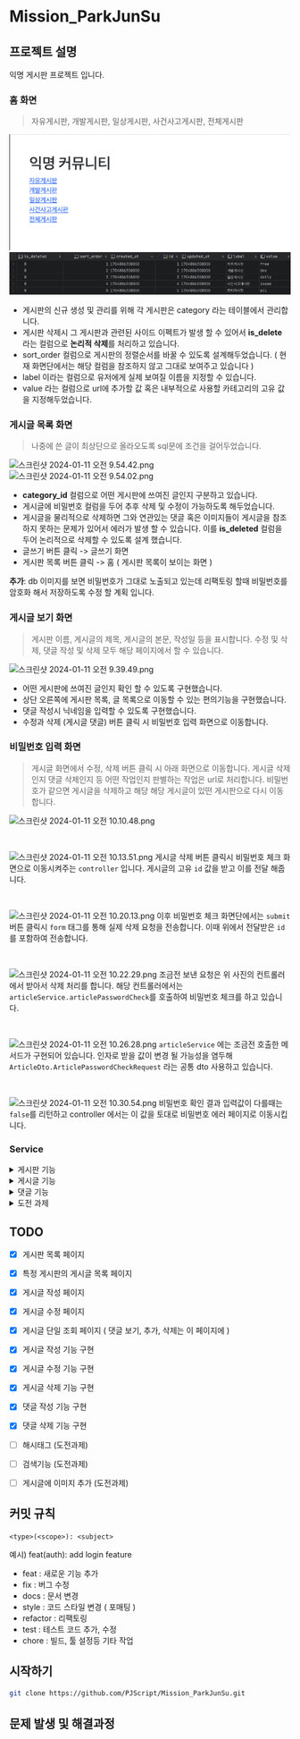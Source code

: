 # Mission_ParkJunSu


## 프로젝트 설명
익명 게시판 프로젝트 입니다. 

### 홈 화면
> 자유게시판, 개발게시판, 일상게시판, 사건사고게시판, 전체게시판
> 
![스크린샷 2024-01-11 오전 10.40.13.png](readMeImages%2F%EC%8A%A4%ED%81%AC%EB%A6%B0%EC%83%B7%202024-01-11%20%EC%98%A4%EC%A0%84%2010.40.13.png)
![스크린샷 2024-01-11 오전 10.42.18.png](readMeImages%2F%EC%8A%A4%ED%81%AC%EB%A6%B0%EC%83%B7%202024-01-11%20%EC%98%A4%EC%A0%84%2010.42.18.png)

- 게시판의 신규 생성 및 관리를 위해 각 게시판은 category 라는 테이블에서 관리합니다.
- 게시판 삭제시 그 게시판과 관련된 사이드 이펙트가 발생 할 수 있어서 **is_delete** 라는 컬럼으로 **논리적 삭제**를 처리하고 있습니다.
- sort_order 컬럼으로 게시판의 정렬순서를 바꿀 수 있도록 설계해두었습니다. ( 현재 화면단에서는 해당 컬럼을 참조하지 않고 그대로 보여주고 있습니다 )
- label 이라는 컬럼으로 유저에게 실제 보여질 이름을 지정할 수 있습니다. 
- value 라는 컬럼으로 url에 추가할 값 혹은 내부적으로 사용할 카테고리의 고유 값을 지정해두었습니다.

### 게시글 목록 화면
> 나중에 쓴 글이 최상단으로 올라오도록 sql문에 조건을 걸어두었습니다.
 

![스크린샷 2024-01-11 오전 9.54.42.png](..%2F..%2F..%2F..%2Fvar%2Ffolders%2F5q%2Flmlg7hgs0w32qnzv3kjt2n5h0000gn%2FT%2FTemporaryItems%2FNSIRD_screencaptureui_NZFnFz%2F%EC%8A%A4%ED%81%AC%EB%A6%B0%EC%83%B7%202024-01-11%20%EC%98%A4%EC%A0%84%209.54.42.png)
![스크린샷 2024-01-11 오전 9.54.02.png](..%2F..%2F..%2F..%2Fvar%2Ffolders%2F5q%2Flmlg7hgs0w32qnzv3kjt2n5h0000gn%2FT%2FTemporaryItems%2FNSIRD_screencaptureui_uHk9om%2F%EC%8A%A4%ED%81%AC%EB%A6%B0%EC%83%B7%202024-01-11%20%EC%98%A4%EC%A0%84%209.54.02.png)
- **category_id** 컬럼으로 어떤 게시판에 쓰여진 글인지 구분하고 있습니다.
- 게시글에 비밀번호 컬럼을 두어 추후 삭제 및 수정이 가능하도록 해두었습니다.
- 게시글을 물리적으로 삭제하면 그와 연관있는 댓글 혹은 이미지들이 게시글을 참조하지 못하는 문제가 있어서 에러가 발생 할 수 있습니다. 이를 **is_deleted** 컬럼을 두어 논리적으로 삭제할 수 있도록 설계 했습니다.
- 글쓰기 버튼 클릭 -> 글쓰기 화면
- 게시판 목록 버튼 클릭 -> 홈 ( 게시판 목록이 보이는 화면 )

**추가**: db 이미지를 보면 비밀번호가 그대로 노출되고 있는데 리팩토링 할때 비밀번호를 암호화 해서 저장하도록 수정 할 계획 입니다.


### 게시글 보기 화면
> 게시판 이름, 게시글의 제목, 게시글의 본문, 작성일 등을 표시합니다. 수정 및 삭제, 댓글 작성 및 삭제 모두 해당 페이지에서 할 수 있습니다.
> 
![스크린샷 2024-01-11 오전 9.39.49.png](..%2F..%2F..%2F..%2Fvar%2Ffolders%2F5q%2Flmlg7hgs0w32qnzv3kjt2n5h0000gn%2FT%2FTemporaryItems%2FNSIRD_screencaptureui_uzD0G3%2F%EC%8A%A4%ED%81%AC%EB%A6%B0%EC%83%B7%202024-01-11%20%EC%98%A4%EC%A0%84%209.39.49.png)
- 어떤 게시판에 쓰여진 글인지 확인 할 수 있도록 구현했습니다.
- 상단 오른쪽에 게시판 목록, 글 목록으로 이동할 수 있는 편의기능을 구현했습니다.
- 댓글 작성시 닉네임을 입력할 수 있도록 구현했습니다.
- 수정과 삭제 (게시글 댓글) 버튼 클릭 시 비밀번호 입력 화면으로 이동합니다.


### 비밀번호 입력 화면
> 게시글 화면에서 수정, 삭제 버튼 클릭 시 아래 화면으로 이동합니다. 게시글 삭제인지 댓글 삭제인지 등 어떤 작업인지 판별하는 작업은 url로 처리합니다.
> 비밀번호가 같으면 게시글을 삭제하고 해당 해당 게시글이 있떤 게시판으로 다시 이동합니다. 
> 
![스크린샷 2024-01-11 오전 10.10.48.png](..%2F..%2F..%2F..%2Fvar%2Ffolders%2F5q%2Flmlg7hgs0w32qnzv3kjt2n5h0000gn%2FT%2FTemporaryItems%2FNSIRD_screencaptureui_Jxj1gh%2F%EC%8A%A4%ED%81%AC%EB%A6%B0%EC%83%B7%202024-01-11%20%EC%98%A4%EC%A0%84%2010.10.48.png)

<br />


![스크린샷 2024-01-11 오전 10.13.51.png](..%2F..%2FDesktop%2F%EC%8A%A4%ED%81%AC%EB%A6%B0%EC%83%B7%202024-01-11%20%EC%98%A4%EC%A0%84%2010.13.51.png)
게시글 삭제 버튼 클릭시 비밀번호 체크 화면으로 이동시켜주는 `controller` 입니다.
게시글의 고유 `id` 값을 받고 이를 전달 해줍니다.

<br />

![스크린샷 2024-01-11 오전 10.20.13.png](..%2F..%2F..%2F..%2Fvar%2Ffolders%2F5q%2Flmlg7hgs0w32qnzv3kjt2n5h0000gn%2FT%2FTemporaryItems%2FNSIRD_screencaptureui_wpSDyu%2F%EC%8A%A4%ED%81%AC%EB%A6%B0%EC%83%B7%202024-01-11%20%EC%98%A4%EC%A0%84%2010.20.13.png)
이후 비밀번호 체크 화면단에서는 `submit` 버튼 클릭시 `form` 태그를 통해 실제 삭제 요청을 전송합니다. 이때 위에서 전달받은 `id`를 포함하여 전송합니다.

<br />

![스크린샷 2024-01-11 오전 10.22.29.png](..%2F..%2F..%2F..%2Fvar%2Ffolders%2F5q%2Flmlg7hgs0w32qnzv3kjt2n5h0000gn%2FT%2FTemporaryItems%2FNSIRD_screencaptureui_geMbP2%2F%EC%8A%A4%ED%81%AC%EB%A6%B0%EC%83%B7%202024-01-11%20%EC%98%A4%EC%A0%84%2010.22.29.png)
조금전 보낸 요청은 위 사진의 컨트롤러에서 받아서 삭제 처리를 합니다. 해당 컨트롤러에서는 `articleService.articlePasswordCheck`를 호출하여 비밀번호 체크를 하고 있습니다.

<br />

![스크린샷 2024-01-11 오전 10.26.28.png](..%2F..%2F..%2F..%2Fvar%2Ffolders%2F5q%2Flmlg7hgs0w32qnzv3kjt2n5h0000gn%2FT%2FTemporaryItems%2FNSIRD_screencaptureui_oqydAu%2F%EC%8A%A4%ED%81%AC%EB%A6%B0%EC%83%B7%202024-01-11%20%EC%98%A4%EC%A0%84%2010.26.28.png)
`articleService` 에는 조금전 호출한 메서드가 구현되어 있습니다. 인자로 받을 값이 변경 될 가능성을 염두해 `ArticleDto.ArticlePasswordCheckRequest` 라는 공통 dto 사용하고 있습니다.

<br />


![스크린샷 2024-01-11 오전 10.30.54.png](..%2F..%2F..%2F..%2Fvar%2Ffolders%2F5q%2Flmlg7hgs0w32qnzv3kjt2n5h0000gn%2FT%2FTemporaryItems%2FNSIRD_screencaptureui_FcvilX%2F%EC%8A%A4%ED%81%AC%EB%A6%B0%EC%83%B7%202024-01-11%20%EC%98%A4%EC%A0%84%2010.30.54.png)
비밀번호 확인 결과 입력값이 다를때는 `false`를 리턴하고 controller 에서는 이 값을 토대로 비밀번호 에러 페이지로 이동시킵니다.

### Service
<details>
  <summary> 게시판 기능 </summary>

- 게시판은 같은 주제의 게시글을 모아둔 단위를 의미한다.
- 게시판의 목록과, 선택된 게시판의 게시글 목록을 볼 수 있는 화면이 필요하다.
    - 게시판 목록의 링크를 선택하면, 해당 게시판에 작성된 게시글 제목만 목록으로 출력되는 화면으로 이동한다.
    - 또한 전체 게시글을 위한 전체 게시판이 존재한다.
    - 게시글 제목은 링크로, 해당 게시글의 정보를 전부 조회할 수 있는 페이지로 이동된다.
    - 조회되는 게시글들은 항상 나중에 작성된 게시글이 최상단에 작성된다.
- 자유 게시판, 개발 게시판, 일상 게시판, 사건사고 게시판이 존재한다.
</details>


<details>
  <summary> 게시글 기능</summary>

- 게시글은 하나의 주제에 대한 의견을 교환하기 위한 글을 의미한다.
    - 제목, 내용으로 구성되어 있다.
    - 게시글이 작성되는 게시판이 존재한다.
- 게시글을 작성할 수 있다.
    - 게시글을 작성하는 페이지가 필요하다.
    - 게시글을 작성하는 페이지에서 어떤 게시판에 작성할지를 선택 가능하다.
    - 게시글의 제목과 내용을 작성한다.
    - 게시글의 내용 자체는 Plain Text로만 구성된다.
    - 게시글을 작성할때는 작성자가 자신임을 증명할 수 있는 비밀번호를 추가해서 작성한다.
- 게시글 단일 조회 화면이 필요하다.
    - 댓글과 관련된 기능은 이 화면에 포함된다.
        - 댓글 목록
        - 댓글 추가하기
        - 댓글 삭제하기
    - 게시글 삭제를 위한 UI가 여기 존재한다.
- 게시글을 수정할 수 있다.
    - 게시글을 수정하는 페이지가 필요하다.
    - 게시글을 수정하는 페이지에는, 게시글의 본래 제목, 글이 존재한다.
    - 게시글 수정을 위해 비밀번호를 제출할 수 있어야 한다.
        - 이 비밀번호가 게시글 작성 당시의 비밀번호와 일치해야 실제로 수정이 이뤄진다.
        - 게시글을 삭제할 수 있다.
    - 단일 게시글 조회 페이지에 있는 삭제를 위한 UI를 이용해 삭제한다.
    - 게시글 삭제를 위해 비밀번호를 제출할 수 있어야 한다.
        - 이 비밀번호가 게시글 작성 당시의 비밀번호와 일치해야 실제로 삭제가 이뤄진다.
</details>

<details>
  <summary> 댓글 기능</summary>

- 댓글을 작성할 수 있다.
    - 댓글의 작성은 게시글 단일 조회 페이지에서 이뤄진다.
    - 댓글을 작성할때는 작성자가 자신임을 증명할 수 있는 비밀번호를 추가해서 작성한다.
- 댓글의 목록은 게시글 단일 조회 페이지에서 확인이 가능하다.
- 댓글의 삭제는 게시글 단일 조회 페이지에서 가능하다.
    - 댓글 삭제를 하기 위한 UI가 존재해야 한다.
    - 댓글 삭제를 위해 비밀번호를 제출할 수 있어야 한다.
        - 이 비밀번호가 댓글 작성 당시의 비밀번호와 일치해야 실제로 삭제가 이뤄진다.
</details>


<details>
  <summary> 도전 과제 </summary>


### 1. 해시태그 기능

- 게시글을 작성할때, 사용자가 입력한 내용을 바탕으로 해시태그를 추출한다.
    - 해시태그는 사용자가 작성한 내용 중, `#` 으로 시작하는 단어를 의미한다.
- 특정 해시태그를 가진 게시글 목록을 볼수 있는 화면이 필요하다.
- 게시글 단일 조회 페이지의 내용 뒤쪽에 사용된 해시태그 목록이 표기된다.
    - 링크로서 동작하며, 클릭시 해당 해시태그가 포함된 게시글 목록을 보는 화면으로 이동된다.
    

### 2. 검색 기능

- 게시글 목록을 확인할 수 있는 페이지에, 검색을 위한 UI가 추가된다.
    - 사용자가 검색어를 입력해서 검색을 할 수 있다.
- 검색을 하면서 검색 기준을 선택할 수 있다.
    - 제목
    - 내용
- 개별 게시판이 선택된 상태론 해당 게시판 내에서, 전체 게시판이 선택된 상태론 전체 게시글 중 검색한다.

### 3. 게시글 추가 기능

- 게시글이 작성된 이후 게시글에 이미지를 추가할 수 있다.
    - 게시글 단일 조회 페이지에서 이미지 추가 버튼을 통해 추가한다. 추가할땐 게시글을 작성하면서 전달한 비밀번호를 같이 전달해야 한다.
    - 추가된 이미지는 제목 이후 내용 이전에 추가된 순서대로 배치된다.
- 개별 이미지를 삭제할수 있다. 삭제할땐 게시글을 작성하면서 전달한 비밀번호를 같이 전달해야 한다.
- 게시글 단일 조회 페이지에 이전글 다음글 기능이 추가된다.
    - 이전글 링크를 클릭하면 같은 게시판의 게시글 중, 현재 게시글보다 나중에 작성된 게시글 중 가장 일직 작성된 게시글 단일 조회 페이지로 이동한다.
    - 다음글 링크를 클릭하면 같은 게시판의 게시글 중, 현재 게시글보다 먼저 작성된 게시글 중 가장 늦게 작성된 게시글 단일 조회 페이지로 이동한다.
    - 전체 게시판에서 게시글을 조회하는 경우, 게시판 구분 없이 동일한 기준으로 동작한다.
</details>

## TODO

 - [x] 게시판 목록 페이지
 - [x] 특정 게시판의 게시글 목록 페이지
 - [x] 게시글 작성 페이지
 - [x] 게시글 수정 페이지
 - [x] 게시글 단일 조회 페이지 ( 댓글 보기, 추가, 삭제는 이 페이지에 )

 - [x] 게시글 작성 기능 구현
 - [x] 게시글 수정 기능 구현
 - [x] 게시글 삭제 기능 구현
 - [x] 댓글 작성 기능 구현
 - [x] 댓글 삭제 기능 구현

 - [ ] 해시태그 (도전과제)
 - [ ] 검색기능 (도전과제)
 - [ ] 게시글에 이미지 추가 (도전과제)

## 커밋 규칙
```<type>(<scope>): <subject>```

예시) feat(auth): add login feature



- feat : 새로운 기능 추가
- fix : 버그 수정
- docs : 문서 변경
- style : 코드 스타일 변경 ( 포매팅 )
- refactor : 리팩토링
- test : 테스트 코드 추가, 수정
- chore : 빌드, 툴 설정등 기타 작업



## 시작하기

```sh
git clone https://github.com/PJScript/Mission_ParkJunSu.git
```





## 문제 발생 및 해결과정

